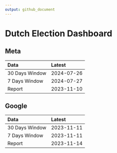 ```yaml
---
output: github_document
---
```


# Dutch Election Dashboard



## Meta


|Data           |Latest     |
|:--------------|:----------|
|30 Days Window |2024-07-26 |
|7 Days Window  |2024-07-27 |
|Report         |2023-11-10 |

## Google


|Data           |Latest     |
|:--------------|:----------|
|30 Days Window |2023-11-11 |
|7 Days Window  |2023-11-11 |
|Report         |2023-11-14 |
